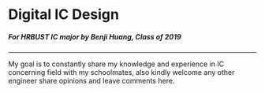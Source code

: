 # Digital IC Design
##### For HRBUST IC major by _**Benji Huang, Class of 2019**_ 
---
My goal is to constantly share my knowledge and experience in IC concerning field with my schoolmates, also kindly welcome any other engineer share opinions and leave comments here.

